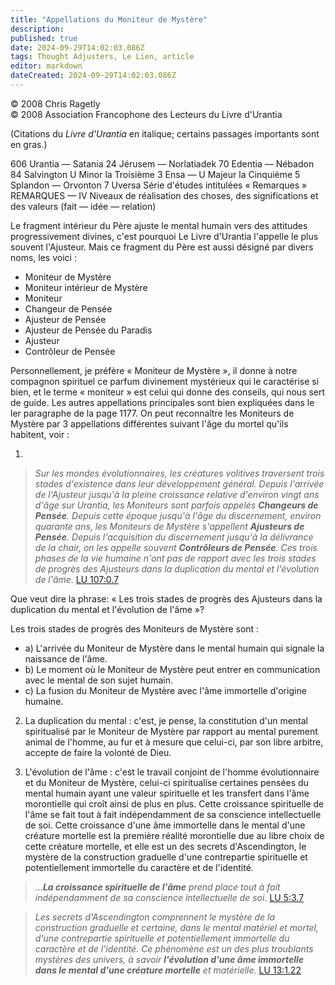```yaml
---
title: "Appellations du Moniteur de Mystère"
description: 
published: true
date: 2024-09-29T14:02:03.086Z
tags: Thought Adjusters, Le Lien, article
editor: markdown
dateCreated: 2024-09-29T14:02:03.086Z
---
```


<p class="v-card v-sheet theme--light grey lighten-3 px-2">© 2008 Chris Ragetly<br>© 2008 Association Francophone des Lecteurs du Livre d'Urantia</p>

(Citations du _Livre d'Urantia_ en italique; certains passages importants sont en gras.)

606 Urantia — Satania 24 Jérusem — Norlatiadek 70 Edentia — Nébadon 84 Salvington U Minor la Troisième 3 Ensa — U Majeur la Cinquième 5 Splandon — Orvonton 7 Uversa
Série d'études intitulées « Remarques »
REMARQUES — IV
Niveaux de réalisation des choses, des significations et des valeurs
(fait — idée — relation)

Le fragment intérieur du Père ajuste le mental humain vers des attitudes progressivement divines, c'est pourquoi Le Livre d'Urantia l'appelle le plus souvent l'Ajusteur. Mais ce fragment du Père est aussi désigné par divers noms, les voici :
- Moniteur de Mystère
- Moniteur intérieur de Mystère
- Moniteur
- Changeur de Pensée
- Ajusteur de Pensée
- Ajusteur de Pensée du Paradis
- Ajusteur
- Contrôleur de Pensée

Personnellement, je préfère « Moniteur de Mystère », il donne à notre compagnon spirituel ce parfum divinement mystérieux qui le caractérise si bien, et le terme « moniteur » est celui qui donne des conseils, qui nous sert de guide. Les autres appellations principales sont bien expliquées dans le ler paragraphe de la page 1177. On peut reconnaître les Moniteurs de Mystère par 3 appellations différentes suivant l'âge du mortel qu'ils habitent, voir :

1)

> _Sur les mondes évolutionnaires, les créatures volitives traversent trois stades d'existence dans leur développement général. Depuis l'arrivée de l'Ajusteur jusqu'à la pleine croissance relative d'environ vingt ans d'âge sur Urantia, les Moniteurs sont parfois appelés ***Changeurs de Pensée***. Depuis cette époque jusqu'à l'âge du discernement, environ quarante ans, les Moniteurs de Mystère s'appellent ***Ajusteurs de Pensée***. Depuis l'acquisition du discernement jusqu'à la délivrance de la chair, on les appelle souvent ***Contrôleurs de Pensée***. Ces trois phases de la vie humaine n'ont pas de rapport avec les trois stades de progrès des Ajusteurs dans la duplication du mental et l'évolution de l'âme._ [LU 107:0.7](/fr/The_Urantia_Book/107#p0_7)

Que veut dire la phrase: « Les trois stades de progrès des Ajusteurs dans la duplication du mental et l'évolution de l'âme »?

Les trois stades de progrès des Moniteurs de Mystère sont :
- a) L'arrivée du Moniteur de Mystère dans le mental humain qui signale la naissance de l'âme.
- b) Le moment où le Moniteur de Mystère peut entrer en communication avec le mental de son sujet humain.
- c) La fusion du Moniteur de Mystère avec l'âme immortelle d'origine humaine.

2) La duplication du mental : c'est, je pense, la constitution d'un mental spiritualisé par le Moniteur de Mystère par rapport au mental purement animal de l'homme, au fur et à mesure que celui-ci, par son libre arbitre, accepte de faire la volonté de Dieu.

3) L'évolution de l'âme : c'est le travail conjoint de l'homme évolutionnaire et du Moniteur de Mystère, celui-ci spiritualise certaines pensées du mental humain ayant une valeur spirituelle et les transfert dans l'âme morontielle qui croît ainsi de plus en plus. Cette croissance spirituelle de l'âme se fait tout à fait indépendamment de sa conscience intellectuelle de soi. Cette croissance d'une âme immortelle dans le mental d'une créature mortelle est la première réalité morontielle due au libre choix de cette créature mortelle, et elle est un des secrets d'Ascendington, le mystère de la construction graduelle d'une contrepartie spirituelle et potentiellement immortelle du caractère et de l'identité.

> _...***La croissance spirituelle de l'âme*** prend place tout à fait indépendamment de sa conscience intellectuelle de soi._ [LU 5:3.7](/fr/The_Urantia_Book/5#p3_7)

> _Les secrets d'Ascendington comprennent le mystère de la construction graduelle et certaine, dans le mental matériel et mortel, d'une contrepartie spirituelle et potentiellement immortelle du caractère et de l'identité. Ce phénomène est un des plus troublants mystères des univers, à savoir ***l'évolution d'une âme immortelle dans le mental d'une créature mortelle*** et matérielle._ [LU 13:1.22](/fr/The_Urantia_Book/13#p1_22)